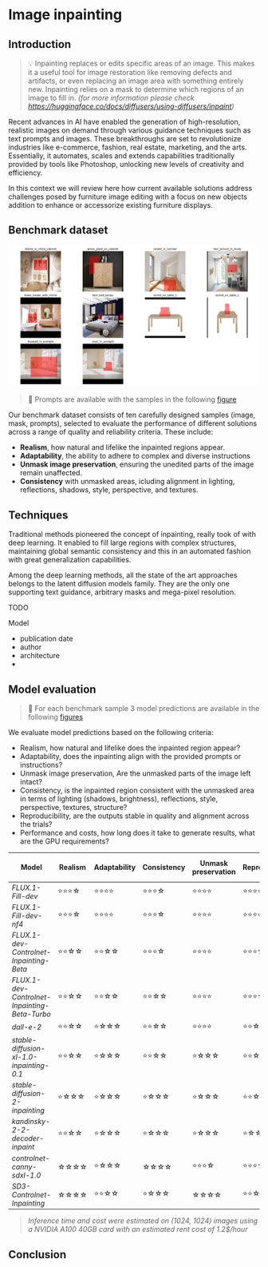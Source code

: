 # Image inpainting

## Introduction

> 💡 Inpainting replaces or edits specific areas of an image. This makes it a useful tool for image restoration like removing defects and artifacts, or even replacing an image area with something entirely new. Inpainting relies on a mask to determine which regions of an image to fill in.
*(for more information please check https://huggingface.co/docs/diffusers/using-diffusers/inpaint)*

Recent advances in AI have enabled the generation of high-resolution, realistic images on demand through various guidance techniques such as text prompts and images. These breakthroughs are set to revolutionize industries like e-commerce, fashion, real estate, marketing, and the arts. Essentially, it automates, scales and extends capabilities traditionally provided by tools like Photoshop, unlocking new levels of creativity and efficiency.

In this context we will review here how current available solutions address challenges posed by furniture image editing with a focus on new objects addition to enhance or accessorize existing furniture displays.

## Benchmark dataset

![Benchmark sample](/images/benchmark_grid.png)

> 👀 Prompts are available with the samples in the following [figure](/images/benchmark_full.png)

Our benchmark dataset consists of ten carefully designed samples (image, mask, prompts), selected to evaluate the performance of different solutions across a range of quality and reliability criteria. These include:
- **Realism**, how natural and lifelike the inpainted regions appear.
- **Adaptability**, the ability to adhere to complex and diverse instructions
- **Unmask image preservation**, ensuring the unedited parts of the image remain unaffected.
- **Consistency** with unmasked areas, icluding alignment in lighting, reflections, shadows, style, perspective, and textures.


## Techniques

Traditional methods pioneered the concept of inpainting, really took of with deep learning. It enabled to fill large regions with complex structures, maintaining global semantic consistency and this in an automated fashion with great generalization capabilities.

Among the deep learning methods, all the state of the art approaches belongs to the latent diffusion models family. They are the only one supporting text guidance, arbitrary masks and mega-pixel resolution.

TODO

Model
- publication date
- author
- architecture
-

## Model evaluation

> 👀 For each benchmark sample 3 model predictions are available in the following [figures](/images/results)

We evaluate model predictions based on the following criteria:
- Realism, how natural and lifelike does the inpainted region appear?
- Adaptability, does the inpainting align with the provided prompts or instructions?
- Unmask image preservation, Are the unmasked parts of the image left intact?
- Consistency, is the inpainted region consistent with the unmasked area in terms of lighting (shadows, brightness), reflections, style, perspective, textures, structure?
- Reproducibility, are the outputs stable in quality and alignment across the trials?
- Performance and costs, how long does it take to generate results, what are the GPU requirements?


| Model                                              | Realism        | Adaptability   | Consistency    | Unmask preservation | Reproducibility | GPU memory <br> (GB) | Inference time <br> (s/image) | Cost <br> ($/1k edits) |
|----------------------------------------------------|----------------|----------------|----------------|----------------------|-----------------|-----------------------|---------------------|------------------------|
| *FLUX.1-Fill-dev*                                  | ⭐⭐⭐☆          | ⭐⭐⭐⭐          | ⭐⭐⭐☆          | ⭐⭐⭐⭐               | ⭐⭐⭐⭐           | 38                    | 26.5                | 8.8                      |
| *FLUX.1-Fill-dev-nf4*                              | ⭐⭐⭐☆          | ⭐⭐⭐⭐          | ⭐⭐⭐☆          | ⭐⭐⭐⭐               | ⭐⭐⭐⭐           | 20                    | 26.5                | 8.8                      |
| *FLUX.1-dev-Controlnet-Inpainting-Beta*           | ⭐⭐☆☆          | ⭐⭐☆☆          | ⭐⭐⭐☆          | ⭐⭐⭐⭐               | ⭐⭐⭐☆           | 39                     | 14.7                | 4,9                      |
| *FLUX.1-dev-Controlnet-Inpainting-Beta-Turbo*     | ⭐⭐☆☆          | ⭐⭐☆☆          | ⭐⭐☆☆          | ⭐⭐⭐⭐               | ⭐⭐⭐☆           | 40                    | 4.5                 | 1,5                      |
| *dall-e-2*                                        | ⭐⭐☆☆          | ⭐☆☆☆          | ⭐⭐☆☆          | ⭐⭐⭐⭐               | ⭐⭐☆☆           | -                     | 14.5                | 20                     |
| *stable-diffusion-xl-1.0-inpainting-0.1*          | ⭐⭐☆☆          | ⭐☆☆☆          | ⭐⭐☆☆          | ⭐☆☆☆               | ⭐⭐☆☆           | 10                    | 2.1                 | 0.7                      |
| *stable-diffusion-2-inpainting*                   | ⭐☆☆☆          | ⭐☆☆☆          | ⭐☆☆☆          | ⭐☆☆☆               | ⭐⭐☆☆           | 4                     | 1.3                 | 0.4                      |
| *kandinsky-2-2-decoder-inpaint*                   | ⭐⭐☆☆          | ⭐☆☆☆          | ⭐☆☆☆          | ⭐☆☆☆               | ⭐☆☆☆           | 13                    | 9.3                 | 3.1                      |
| *controlnet-canny-sdxl-1.0*                       | ☆☆☆☆          | ⭐☆☆☆          | ☆☆☆☆          | ⭐⭐⭐☆               | ⭐⭐⭐☆           | 17                    | 3.3                 | 1.1                      |
| *SD3-Controlnet-Inpainting*                       | ☆☆☆☆          | ⭐⭐☆☆          | ⭐☆☆☆          | ☆☆☆☆               | ⭐⭐☆☆           | 26                    | 7.0                 | 2.3                      |


>*Inference time and cost were estimated on (1024, 1024) images using a NVIDIA A100 40GB card with an estimated rent cost of 1.2$/hour*

## Conclusion
